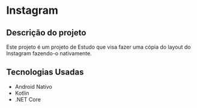 # Instagram

## Descrição do projeto
Este projeto é um projeto de Estudo que visa fazer uma cópia do layout do Instagram fazendo-o nativamente.

## Tecnologias Usadas
- Android Nativo
- Kotlin
- .NET Core